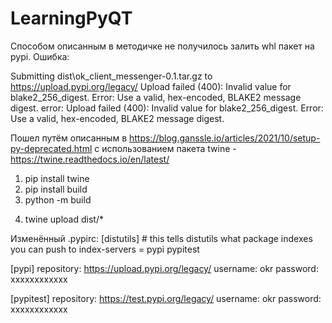 # LearningPyQT
Способом описанным в методичке не получилось залить whl пакет на pypi. Ошибка:

Submitting dist\ok_client_messenger-0.1.tar.gz to https://upload.pypi.org/legacy/
Upload failed (400): Invalid value for blake2_256_digest. Error: Use a valid, hex-encoded, BLAKE2 message digest.
error: Upload failed (400): Invalid value for blake2_256_digest. Error: Use a valid, hex-encoded, BLAKE2 message digest.

Пошел путём описанным в https://blog.ganssle.io/articles/2021/10/setup-py-deprecated.html
с использованием пакета twine - https://twine.readthedocs.io/en/latest/

1) pip install twine
2) pip install build
3) python -m build
<!--4) twine upload -r testpypi dist/*-->
4) twine upload dist/*

Изменённый .pypirc:
[distutils] # this tells distutils what package indexes you can push to
index-servers =
  pypi
  pypitest

[pypi]
repository: https://upload.pypi.org/legacy/
username: okr 
password: xxxxxxxxxxxx

[pypitest]
repository:  https://test.pypi.org/legacy/
username: okr 
password: xxxxxxxxxxxx
